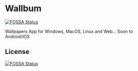 # Wallbum
[![FOSSA Status](https://app.fossa.io/api/projects/git%2Bgithub.com%2FTryUps%2FWallbum.svg?type=shield)](https://app.fossa.io/projects/git%2Bgithub.com%2FTryUps%2FWallbum?ref=badge_shield)

Wallpapers App for Windows, MacOS, Linux and Web... Soon to Android/IOS


## License
[![FOSSA Status](https://app.fossa.io/api/projects/git%2Bgithub.com%2FTryUps%2FWallbum.svg?type=large)](https://app.fossa.io/projects/git%2Bgithub.com%2FTryUps%2FWallbum?ref=badge_large)